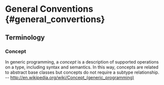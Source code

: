 General Conventions {#general_convertions}
========================================================

## Terminology ## 
  

### Concept  ###  

  In generic programming, a _concept_ is a description of supported operations on a type, including syntax and semantics. In this way, concepts are related to abstract base classes but concepts do not require a subtype relationship.  --  http://en.wikipedia.org/wiki/Concept_(generic_programming)  


